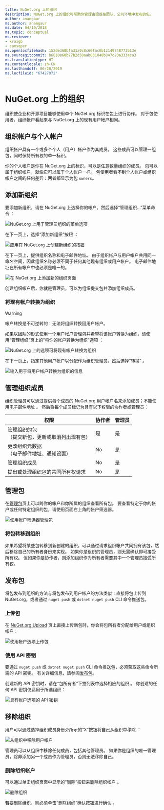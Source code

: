 ```yaml
---
title: NuGet.org 上的组织
description: NuGet.org 上的组织可帮助你管理由组或在团队、公司环境中发布的包。
author: anangaur
ms.author: anangaur
ms.date: 04/10/2018
ms.topic: conceptual
ms.reviewer:
- kraigb
- camsoper
ms.openlocfilehash: 152de360bfa31a0c8c60fac0b12149748773b13e
ms.sourcegitcommit: b6810860b77b2d50aab031040b047c20a333aca3
ms.translationtype: HT
ms.contentlocale: zh-CN
ms.lasthandoff: 06/28/2019
ms.locfileid: "67427072"
---
```

# <a name="your-organization-on-nugetorg"></a>NuGet.org 上的组织

组织使企业和开源项目能够使用单个 NuGet.org 标识在包上进行协作。 对于包使用者，组织帐户看起来与 NuGet.org 上的现有用户帐户相同。

## <a name="organization-accounts-vs-individual-accounts"></a>组织帐户与个人帐户

组织帐户具有一个或多个个人（用户）帐户作为其成员。 这些成员可以管理一组包，同时保持所有权的单一标识。

你的个人帐户是你在 NuGet.org 上的标识，可以是任意数量组织的成员。 包可以属于组织帐户，就像它可以属于个人帐户一样。 包使用者看不到个人帐户或组织帐户之间的任何差异：两者都显示为包 `owners`。

## <a name="adding-a-new-organization"></a>添加新组织

要添加新组织，请在 NuGet.org 上选择你的帐户，然后选择“管理组织...”菜单命令  ：

![NuGet.org 上用于管理员组织的菜单选项](media/org-manage-option.png)

在下一页上，选择“添加新组织”按钮  ：

![应用在 NuGet.org 上创建新组织的按钮](media/org-add-new-option.png)

在下一页上，提供组织名称和电子邮件地址。 由于组织帐户与用户帐户共用同一命名空间，因此组织名称必须不同于任何其他现有组织或用户帐户。 电子邮件地址在所有帐户中也必须是唯一的。

![在 NuGet.org 上添加新的组织页面](media/org-add-new-page.png)

创建组织帐户后，你就是管理员，可以为组织提交包并添加组织成员。

### <a name="transform-existing-account-to-an-organization"></a>将现有帐户转换为组织

> [!Warning]
> 帐户转换是不可逆转的：无法将组织转换回用户帐户。

如果以团队的形式使用一个用户帐户管理包并希望将该帐户转换为组织，请使用“管理组织”页上的“将你的帐户转换为组织”选项   ：

![NuGet.org 上的选项可将现有帐户转换为组织](media/org-transform-option.png)

在下一页上，指定其他用户帐户以分配作为组织管理员，然后选择“转换”  。

![输入用于将用户帐户转换为组织的信息](media/org-transform-page.png)

## <a name="managing-organization-members"></a>管理组织成员

组织管理员可以通过提供每个成员的 NuGet.org 用户帐户名来添加成员；不能使用电子邮件地址  。 然后将每个成员标记为具有以下权限的协作者或管理员：

| 权限 | 协作者 | 管理员 |
| --- | --- | --- |
| 管理组织的包<br/>（提交新包，更新或取消列出现有包） | 是 | 是 |
| 更改组织元数据<br/>（电子邮件地址、通知设置） | No | 是 |
| 管理组织成员 | No | 是 |
| 提出或处理组织包的共同所有权请求 | No | 是 |

## <a name="managing-packages"></a>管理包

在[管理包](https://www.nuget.org/account/Packages)页上可以跨你的帐户和你所属的组织查看所有包。 要查看特定于你的帐户或任何特定组织的包，请使用页面右上角的帐户筛选器。

![使用帐户筛选器管理包](media/org-manage-packages-option.png)

### <a name="transferring-packages-to-an-organization"></a>将包转移到组织
如果希望将某些包转移到新创建的组织，可以通过请求组织帐户共同拥有该包，然后移除自己的所有者身份来实现。 如果你是组织的管理员，则无需确认即可接受所有权。 但如果你是协作者，则添加组织作为所有者需要其中一个管理员接受所有权。

## <a name="publishing-packages"></a>发布包

将包发布到组织的方法与将包发布到用户帐户的方法类似：直接将包上传到 NuGet.org，或者通过 `nuget push` 或 `dotnet nuget push` CLI 命令推送包。

### <a name="uploading-packages"></a>上传包

在 [NuGet.org Upload](https://www.nuget.org/packages/manage/upload) 页上直接上传新包时，你会将包所有者分配给用户或组织帐户：

![使用帐户选项上传包](media/org-upload-option.png)

### <a name="using-api-keys"></a>使用 API 密钥

要通过 `nuget push` 或 `dotnet nuget push` CLI 命令推送包，必须获取这些命令所需的 API 密钥。 有关详细信息，请参阅[发布包](../quickstart/create-and-publish-a-package-using-visual-studio.md#publish-the-package)。

创建新的 API 密钥时，请在“包所有者”下拉列表中选择相应的组织  。 你创建的任何 API 密钥仅适用于所选组织：

![具有帐户选项的 API 密钥](media/org-apikey-option.png)

## <a name="removing-an-organization"></a>移除组织

用户可以通过选择组织成员身份旁所示的“X”按钮将自己从组织中移除  ：

![从组织中移除用户帐户](media/org-remove-self-option.png)

管理员可以从组织中移除任何成员，包括其他管理员。 如果你是组织的唯一管理员，除非添加另一个成员作为管理员，否则无法移除自己。

### <a name="deleting-an-organization-account"></a>删除组织帐户

可以通过单击组织页面中显示的“删除”按钮来删除组织帐户  。

![删除组织](media/org-delete-option.png)

若要删除组织，则必须单击“删除组织”确认按钮进行确认  。
